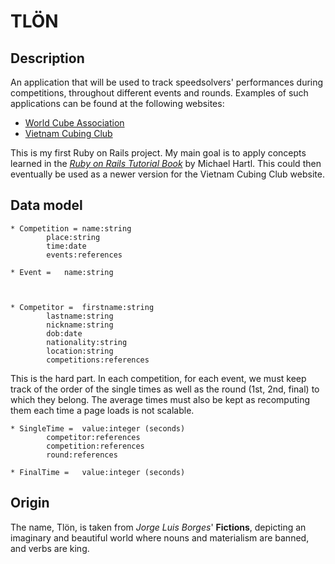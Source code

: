 TLÖN
====

Description
-----------

An application that will be used to track speedsolvers' performances 
during competitions, throughout different events and rounds. Examples 
of such applications can be found at the following websites: 

* [World Cube Association](http://worldcubeassociation.org/results/) 
* [Vietnam Cubing Club](http://rubikvn.org/VCCRP/)

This is my first Ruby on Rails project. My main goal is to apply concepts 
learned in the [*Ruby on Rails Tutorial Book*](http://ruby.railstutorial.org/ruby-on-rails-tutorial-book) 
by Michael Hartl. This could then eventually be used as a newer version 
for the Vietnam Cubing Club website.

Data model
----------

	* Competition = name:string
			place:string
			time:date
			events:references
			
	* Event =	name:string
			


	* Competitor =	firstname:string
			lastname:string
			nickname:string
			dob:date
			nationality:string
			location:string
			competitions:references

This is the hard part. In each competition, for each event, 
we must keep track of the order of the single times as well
as the round (1st, 2nd, final) to which they belong. The 
average times must also be kept as recomputing them each 
time a page loads is not scalable. 

	* SingleTime =	value:integer (seconds)
			competitor:references	
			competition:references
			round:references
			
	* FinalTime =	value:integer (seconds)

Origin
------

The name, Tlön, is taken from *Jorge Luis Borges*' **Fictions**, 
depicting an imaginary and beautiful world where nouns and materialism 
are banned, and verbs are king. 
